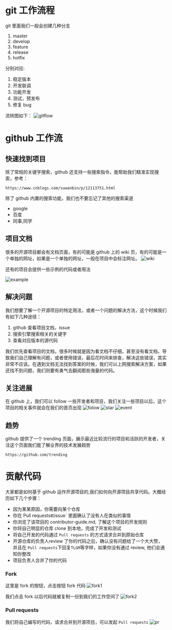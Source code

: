 # git 工作流程
git 里面我们一般会创建几种分支

1. master
2. develop
3. feature
4. release
5. hotfix

分别对应:

1. 稳定版本
2. 开发联调
3. 功能开发
4. 测试，预发布
5. 修复 bug

流转图如下：
![gitflow](images/gitflow.png)
# github 工作流

## 快速找到项目
除了常规的关键字搜索，github 还支持一些搜索指令，能帮助我们精准实现搜索，参考：
```
https://www.cnblogs.com/suwanbin/p/12113751.html
```
除了 github 内置的搜索功能，我们也不要忘记了其他的搜索渠道

* google
* 百度
* 同事,同学


## 项目文档
很多的开源项目都会有文档页面，有的可能是 github 上的 wiki 页，有的可能是一个单独的网址，如果是一个单独的网址，一般在项目中会标注网址。
![wiki](images/wiki.png)


还有的项目会提供一些示例的代码或者用法


![example](images/example.png)
## 解决问题
我们想要了解一个开源项目的特定用法，或者一个问题的解决方法，这个时候我们有如下几种途径：

1. github 查看项目文档，issue 
2. 搜索引擎搜索相关的关键字
3. 查看对应版本的源代码

我们优先查看项目的文档，很多时候就是因为看文档不仔细，甚至没有看文档，导致我们自己理解有问题，或者使用错误，最后花时间来排查，解决这些错误，其实非常不应该。在遇到文档无法找到答案的时候，我们可以上网搜索解决方案，如果还找不到问题，我们则要有勇气去翻阅那些海量的代码。

## 关注进展
在 github 上，我们可以 follow 一些开发者和项目，我们关注一些项目以后，这个项目的相关事件就会在我们的首页出现
![folow](images/follow.png)
![star](images/star.png)
![event](images/event.png)
## 趋势
github 提供了一个 trending 页面，展示最近比较流行的项目和活跃的开发者，关注这个页面我们能了解业界的技术发展趋势
```
https://github.com/trending
```

# 贡献代码
大家都是如何基于 github 运作开源项目的,我们如何向开源项目共享代码。大概经历如下几个步骤：

* 因为某某原因，你需要向某个仓库
* 你在 Pull requests` 和 `issue` 里面确认了没有人在类似的事情
* 你浏览了该项目的 contributor-guide.md, 了解这个项目的开发规则 
* 你将自己明显的仓库 clone 到本地，完成了开发和测试
* 将自己开发的代码通过 `Pull requests` 的方式请求合并到原始仓库
* 开源仓库的负责人review 了你的代码之后，确认没有问题给了一个大大赞，并且在 `Pull requests`下回复`TLGM`等字样，如果你没有通过 review, 他们会通知你整改
* 项目负责人合并了你的代码

### Fork
这里是 fork 的按钮，点击按钮 fork 代码
![fork1](images/fork1.png)

我们点击 fork 以后代码就被复制一份到我们的工作空间了
![fork2](images/fork2.png)

### Pull requests
我们将自己编写的代码，请求合并到开源项目，可以发起 `Pull requests`
![pr](images/pr.png)